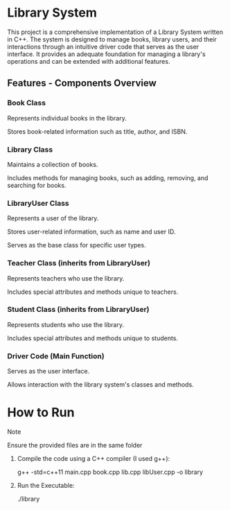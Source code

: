 # Library System

This project is a comprehensive implementation of a Library System written in C++. The system is designed to manage books, library users, and their interactions through an intuitive driver code that serves as the user interface. It provides an adequate foundation for managing a library's operations and can be extended with additional features.

## Features - Components Overview

### Book Class

Represents individual books in the library.

Stores book-related information such as title, author, and ISBN.

### Library Class

Maintains a collection of books.

Includes methods for managing books, such as adding, removing, and searching for books.

### LibraryUser Class

Represents a user of the library.

Stores user-related information, such as name and user ID.

Serves as the base class for specific user types.

### Teacher Class (inherits from LibraryUser)

Represents teachers who use the library.

Includes special attributes and methods unique to teachers.

### Student Class (inherits from LibraryUser)

Represents students who use the library.

Includes special attributes and methods unique to students.

### Driver Code (Main Function)

Serves as the user interface.

Allows interaction with the library system's classes and methods.


# How to Run
> [!NOTE]
> Ensure the provided files are in the same folder
      
1. Compile the code using a C++ compiler (I used g++):

    g++ -std=c++11 main.cpp book.cpp lib.cpp libUser.cpp -o library

2. Run the Executable:

    ./library



